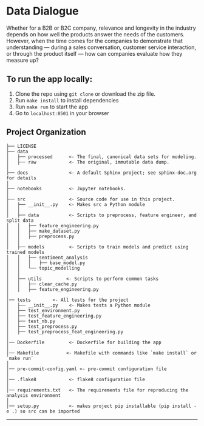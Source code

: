 Data Dialogue
==============================

Whether for a B2B or B2C company, relevance and longevity in the industry depends on how well the products answer the needs of the customers. However, when the time comes for the companies to demonstrate that understanding — during a sales conversation, customer service interaction, or through the product itself — how can companies evaluate how they measure up?

## To run the app locally:
1. Clone the repo using `git clone` or download the zip file.
2. Run `make install` to install dependencies
3. Run `make run` to start the app
4. Go to `localhost:8501` in your browser

Project Organization
------------

    ├── LICENSE
    ├── data
    │   ├── processed      <- The final, canonical data sets for modeling.
    │   ├── raw            <- The original, immutable data dump.
    │
    ├── docs               <- A default Sphinx project; see sphinx-doc.org for details
    │
    ├── notebooks          <- Jupyter notebooks.
    │
    ├── src                <- Source code for use in this project.
    │   ├── __init__.py    <- Makes src a Python module
    │   │
    │   ├── data           <- Scripts to preprocess, feature engineer, and split data
    │   │   ├── feature_engineering.py
    │   │   ├── make_dataset.py
    │   │   ├── preprocess.py
    │   │
    │   ├── models         <- Scripts to train models and predict using trained models
    │   │   ├── sentiment_analysis
    │   │   │   ├── base_model.py
    │   │   └── topic_modelling
    │   │
    │   ├── utils         <- Scripts to perform common tasks
    │   │   ├── clear_cache.py
    │   │   ├── feature_engineering.py
    │
    │── tests        <- All tests for the project
    │   ├── __init__.py    <- Makes tests a Python module
    │   ├── test_environment.py
    │   ├── test_feature_engineering.py
    │   ├── test_nb.py
    │   ├── test_preprocess.py
    │   ├── test_preprocess_feat_engineering.py
    │
    │── Dockerfile         <- Dockerfile for building the app
    │
    │── Makefile          <- Makefile with commands like `make install` or `make run`
    │
    │── pre-commit-config.yaml <- pre-commit configuration file
    │    
    │── .flake8            <- flake8 configuration file
    │    
    │── requirements.txt   <- The requirements file for reproducing the analysis environment
    │
    │── setup.py           <- makes project pip installable (pip install -e .) so src can be imported
--------
